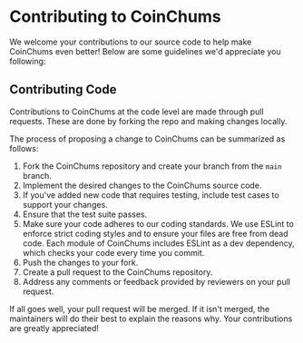 # Contributing to CoinChums

We welcome your contributions to our source code to help make CoinChums even better! Below are some guidelines we'd appreciate you following:

## Contributing Code

Contributions to CoinChums at the code level are made through pull requests. These are done by forking the repo and making changes locally.

The process of proposing a change to CoinChums can be summarized as follows:

1. Fork the CoinChums repository and create your branch from the `main` branch.
2. Implement the desired changes to the CoinChums source code.
3. If you've added new code that requires testing, include test cases to support your changes.
4. Ensure that the test suite passes.
5. Make sure your code adheres to our coding standards. We use ESLint to enforce strict coding styles and to ensure your files are free from dead code. Each module of CoinChums includes ESLint as a dev dependency, which checks your code every time you commit.
6. Push the changes to your fork.
7. Create a pull request to the CoinChums repository.
8. Address any comments or feedback provided by reviewers on your pull request.

If all goes well, your pull request will be merged. If it isn't merged, the maintainers will do their best to explain the reasons why. Your contributions are greatly appreciated!

